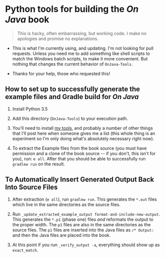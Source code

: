# Python tools for building the *On Java* book

> This is hacky, often embarrassing, but working code. I make no apologies and
> promise no explanations.

- This is what I'm currently using, and updating. I'm not looking for pull
  requests. Unless you need me to add something like shell scripts to match the
  Windows batch scripts, to make it more convenient. But nothing that changes
  the current behavior of `OnJava-Tools`.

- Thanks for your help, those who requested this!

## How to set up to successfully generate the example files and Gradle build for *On Java*

1. Install Python 3.5

2. Add this directory (`OnJava-Tools`) to your execution path.

3. You'll need to install [my tools](https://github.com/BruceEckel/betools/),
   and probably a number of other things that I'll post here when someone gives
   me a list (this whole thing is an experiment so I'm only doing what's
   absolutely necessary right now).

4. To extract the Example files from the book source (you must have permission
   and a clone of the book source -- if you don't, this isn't for you), run: `e
   all`. After that you should be able to successfully run `gradlew run` on the
   result.

## To Automatically Insert Generated Output Back Into Source Files

1. After extraction (`e all`), run `gradlew run`. This generates the `*.out`
   files which live in the same directories as the source files.

2. Run `_update_extracted_example_output format-and-include-new-output`. This
   generates the `*.p1` (phase one) files *and* reformats the output to the
   proper width. The `p1` files are also in the same directories as the source
   files. The `p1` files are inserted into the Java files as `/* Output:` and
   then the Java files are placed into the book.

3. At this point if you run `_verify_output -a`, everything should show up as
   `exact_match`.

